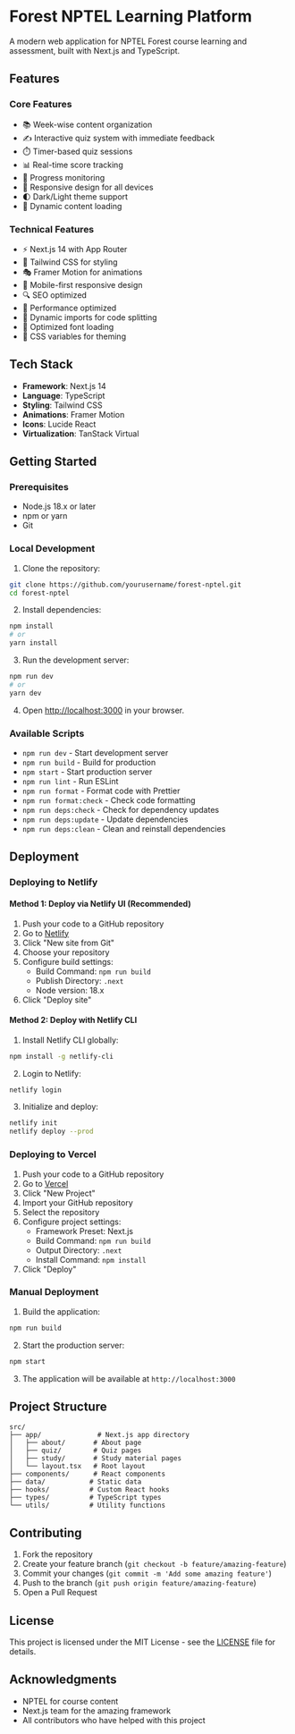 # Forest NPTEL Learning Platform

A modern web application for NPTEL Forest course learning and assessment, built with Next.js and TypeScript.

## Features

### Core Features
- 📚 Week-wise content organization
- ✍️ Interactive quiz system with immediate feedback
- ⏱️ Timer-based quiz sessions
- 📊 Real-time score tracking
- 🎯 Progress monitoring
- 📱 Responsive design for all devices
- 🌓 Dark/Light theme support
- 🔄 Dynamic content loading

### Technical Features
- ⚡ Next.js 14 with App Router
- 🎨 Tailwind CSS for styling
- 🎭 Framer Motion for animations
- 📱 Mobile-first responsive design
- 🔍 SEO optimized
- 🚀 Performance optimized
- 🎯 Dynamic imports for code splitting
- 🔄 Optimized font loading
- 🎨 CSS variables for theming

## Tech Stack

- **Framework**: Next.js 14
- **Language**: TypeScript
- **Styling**: Tailwind CSS
- **Animations**: Framer Motion
- **Icons**: Lucide React
- **Virtualization**: TanStack Virtual

## Getting Started

### Prerequisites

- Node.js 18.x or later
- npm or yarn
- Git

### Local Development

1. Clone the repository:
```bash
git clone https://github.com/yourusername/forest-nptel.git
cd forest-nptel
```

2. Install dependencies:
```bash
npm install
# or
yarn install
```

3. Run the development server:
```bash
npm run dev
# or
yarn dev
```

4. Open [http://localhost:3000](http://localhost:3000) in your browser.

### Available Scripts

- `npm run dev` - Start development server
- `npm run build` - Build for production
- `npm start` - Start production server
- `npm run lint` - Run ESLint
- `npm run format` - Format code with Prettier
- `npm run format:check` - Check code formatting
- `npm run deps:check` - Check for dependency updates
- `npm run deps:update` - Update dependencies
- `npm run deps:clean` - Clean and reinstall dependencies

## Deployment

### Deploying to Netlify

#### Method 1: Deploy via Netlify UI (Recommended)

1. Push your code to a GitHub repository
2. Go to [Netlify](https://netlify.com)
3. Click "New site from Git"
4. Choose your repository
5. Configure build settings:
   - Build Command: `npm run build`
   - Publish Directory: `.next`
   - Node version: 18.x
6. Click "Deploy site"

#### Method 2: Deploy with Netlify CLI

1. Install Netlify CLI globally:
```bash
npm install -g netlify-cli
```

2. Login to Netlify:
```bash
netlify login
```

3. Initialize and deploy:
```bash
netlify init
netlify deploy --prod
```

### Deploying to Vercel

1. Push your code to a GitHub repository
2. Go to [Vercel](https://vercel.com)
3. Click "New Project"
4. Import your GitHub repository
5. Select the repository
6. Configure project settings:
   - Framework Preset: Next.js
   - Build Command: `npm run build`
   - Output Directory: `.next`
   - Install Command: `npm install`
7. Click "Deploy"

### Manual Deployment

1. Build the application:
```bash
npm run build
```

2. Start the production server:
```bash
npm start
```

3. The application will be available at `http://localhost:3000`

## Project Structure

```
src/
├── app/              # Next.js app directory
│   ├── about/       # About page
│   ├── quiz/        # Quiz pages
│   ├── study/       # Study material pages
│   └── layout.tsx   # Root layout
├── components/      # React components
├── data/           # Static data
├── hooks/          # Custom React hooks
├── types/          # TypeScript types
└── utils/          # Utility functions
```

## Contributing

1. Fork the repository
2. Create your feature branch (`git checkout -b feature/amazing-feature`)
3. Commit your changes (`git commit -m 'Add some amazing feature'`)
4. Push to the branch (`git push origin feature/amazing-feature`)
5. Open a Pull Request

## License

This project is licensed under the MIT License - see the [LICENSE](LICENSE) file for details.

## Acknowledgments

- NPTEL for course content
- Next.js team for the amazing framework
- All contributors who have helped with this project